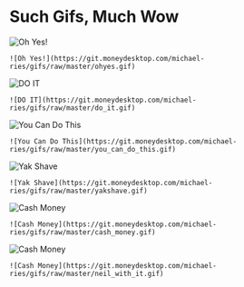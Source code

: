 # Such Gifs, Much Wow

![Oh Yes!](https://git.moneydesktop.com/michael-ries/gifs/raw/master/ohyes.gif)
```
![Oh Yes!](https://git.moneydesktop.com/michael-ries/gifs/raw/master/ohyes.gif)
```

![DO IT](https://git.moneydesktop.com/michael-ries/gifs/raw/master/do_it.gif)
```
![DO IT](https://git.moneydesktop.com/michael-ries/gifs/raw/master/do_it.gif)
```

![You Can Do This](https://git.moneydesktop.com/michael-ries/gifs/raw/master/you_can_do_this.gif)
```
![You Can Do This](https://git.moneydesktop.com/michael-ries/gifs/raw/master/you_can_do_this.gif)
```

![Yak Shave](https://git.moneydesktop.com/michael-ries/gifs/raw/master/yakshave.gif)
```
![Yak Shave](https://git.moneydesktop.com/michael-ries/gifs/raw/master/yakshave.gif)
```

![Cash Money](https://git.moneydesktop.com/michael-ries/gifs/raw/master/cash_money.gif)
```
![Cash Money](https://git.moneydesktop.com/michael-ries/gifs/raw/master/cash_money.gif)
```

![Cash Money](https://git.moneydesktop.com/michael-ries/gifs/raw/master/neil_with_it.gif)
```
![Cash Money](https://git.moneydesktop.com/michael-ries/gifs/raw/master/neil_with_it.gif)
```
